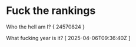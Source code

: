 # Fuck the rankings

Who the hell am I?
{ 24570824 }

What fucking year is it?
[ 2025-04-06T09:36:40Z ]
